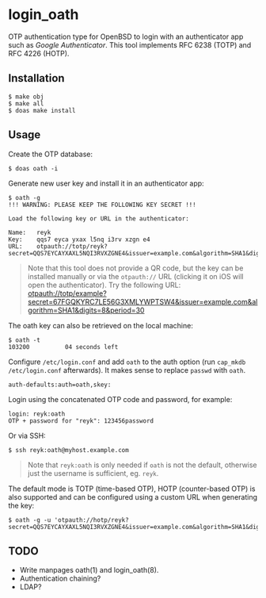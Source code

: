 login_oath
==========

OTP authentication type for OpenBSD to login with an authenticator app
such as _Google Authenticator_.  This tool implements RFC 6238 (TOTP)
and RFC 4226 (HOTP).

Installation
------------

	$ make obj
	$ make all
	$ doas make install

Usage
-----

Create the OTP database:

	$ doas oath -i

Generate new user key and install it in an authenticator app:

	$ oath -g
	!!! WARNING: PLEASE KEEP THE FOLLOWING KEY SECRET !!!
	
	Load the following key or URL in the authenticator:
	
	Name:   reyk
	Key:    qqs7 eyca yxax l5nq i3rv xzgn e4
	URL:    otpauth://totp/reyk?secret=QQS7EYCAYXAXL5NQI3RVXZGNE4&issuer=example.com&algorithm=SHA1&digits=6&period=30

> Note that this tool does not provide a QR code, but the key can be
> installed manually or via the `otpauth://` URL (clicking it on iOS will
> open the authenticator).  Try the following URL:
> [otpauth://totp/example?secret=67FGQKYRC7LE56G3XMLYWPTSW4&issuer=example.com&algorithm=SHA1&digits=8&period=30](otpauth://totp/example?secret=67FGQKYRC7LE56G3XMLYWPTSW4&issuer=example.com&algorithm=SHA1&digits=6&period=30)

The oath key can also be retrieved on the local machine:

	$ oath -t
	103200          04 seconds left

Configure `/etc/login.conf` and add `oath` to the auth option (run
`cap_mkdb /etc/login.conf` afterwards).  It makes sense to replace
`passwd` with `oath`.

	auth-defaults:auth=oath,skey:

Login using the concatenated OTP code and password, for example:

	login: reyk:oath
	OTP + password for "reyk": 123456password
	
Or via SSH:

	$ ssh reyk:oath@myhost.example.com

> Note that `reyk:oath` is only needed if `oath` is not the default,
> otherwise just the username is sufficient, eg. `reyk`.

The default mode is TOTP (time-based OTP), HOTP (counter-based OTP) is
also supported and can be configured using a custom URL when
generating the key:

	$ oath -g -u 'otpauth://hotp/reyk?secret=QQS7EYCAYXAXL5NQI3RVXZGNE4&issuer=example.com&algorithm=SHA1&digits=8&counter=0'

TODO
----

* Write manpages oath(1) and login_oath(8).
* Authentication chaining?
* LDAP?
